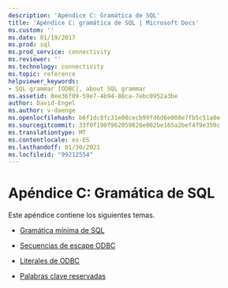 ```yaml
---
description: 'Apéndice C: Gramática de SQL'
title: 'Apéndice C: gramática de SQL | Microsoft Docs'
ms.custom: ''
ms.date: 01/19/2017
ms.prod: sql
ms.prod_service: connectivity
ms.reviewer: ''
ms.technology: connectivity
ms.topic: reference
helpviewer_keywords:
- SQL grammar [ODBC], about SQL grammar
ms.assetid: 0ee36f09-59e7-4b94-88ca-7ebc0952a3be
author: David-Engel
ms.author: v-daenge
ms.openlocfilehash: b6f1dc8fc31e00cecb99fd6d6e008e7fb5c51a0e
ms.sourcegitcommit: 33f0f190f962059826e002be165a2bef4f9e350c
ms.translationtype: MT
ms.contentlocale: es-ES
ms.lasthandoff: 01/30/2021
ms.locfileid: "99212554"
---
```

# <a name="appendix-c-sql-grammar"></a>Apéndice C: Gramática de SQL
Este apéndice contiene los siguientes temas.  
  
-   [Gramática mínima de SQL](../../../odbc/reference/appendixes/sql-minimum-grammar.md)  
  
-   [Secuencias de escape ODBC](../../../odbc/reference/appendixes/odbc-escape-sequences.md)  
  
-   [Literales de ODBC](../../../odbc/reference/appendixes/literals-in-odbc.md)  
  
-   [Palabras clave reservadas](../../../odbc/reference/appendixes/reserved-keywords.md)
